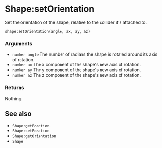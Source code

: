 <!--
category: reference
-->

Shape:setOrientation
===

Set the orientation of the shape, relative to the collider it's attached to.

    shape:setOrientation(angle, ax, ay, az)

### Arguments

- `number angle` The number of radians the shape is rotated around its axis of rotation.
- `number ax` The x component of the shape's new axis of rotation.
- `number ay` The y component of the shape's new axis of rotation.
- `number az` The z component of the shape's new axis of rotation.

### Returns

Nothing

See also
---

- `Shape:getPosition`
- `Shape:setPosition`
- `Shape:getOrientation`
- `Shape`
